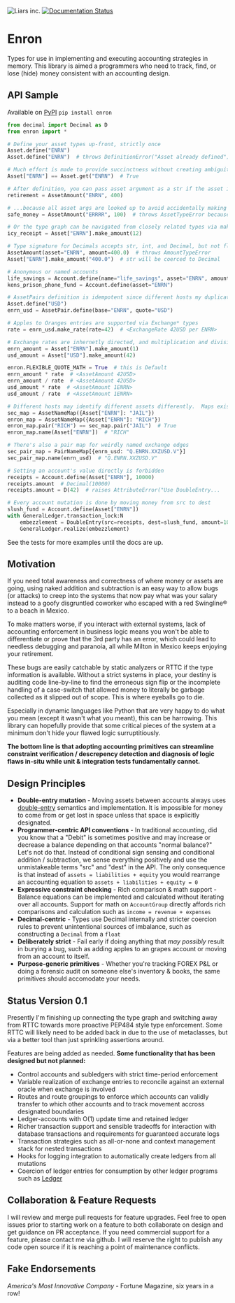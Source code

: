 ![Liars inc.](https://user-images.githubusercontent.com/641139/39740027-c29a5498-52ce-11e8-9c89-acda215b9116.png "Our trademark lapsed because we tried to get rich by lying and went to jail")
[![Documentation Status](https://readthedocs.org/projects/enron/badge/?version=latest)](http://enron.readthedocs.io/en/latest/?badge=latest)

# Enron
Types for use in implementing and executing accounting strategies in memory.  This library is aimed a programmers who need to track, find, or lose (hide) money consistent with an accounting design.

## API Sample
Available on [PyPI](https://pypi.org/project/enron/) `pip install enron`
```python
from decimal import Decimal as D
from enron import *

# Define your asset types up-front, strictly once
Asset.define("ENRN")
Asset.define("ENRN")  # throws DefinitionError("Asset already defined")

# Much effort is made to provide succinctness without creating ambiguity
Asset["ENRN"] == Asset.get("ENRN")  # True

# After definition, you can pass asset argument as a str if the asset isn't handy
retirement = AssetAmount("ENRN", 400)

# ...because all asset args are looked up to avoid accidentally making arbitrary types
safe_money = AssetAmount("ERRRR", 100)  # throws AssetTypeError because asset doesn't exist

# Or the type graph can be navigated from closely related types via make* methods
icy_receipt = Asset["ENRN"].make_amount(12)

# Type signature for Decimals accepts str, int, and Decimal, but not float
AssetAmount(asset="ENRN", amount=400.0)  # throws AmountTypeError
Asset["ENRN"].make_amount("400.0")  # str will be coerced to Decimal

# Anonymous or named accounts
life_savings = Account.define(name="life_savings", asset="ENRN", amount=400)
kens_prison_phone_fund = Account.define(asset="ENRN")

# AssetPairs definition is idempotent since different hosts my duplicate edges
Asset.define("USD")
enrn_usd = AssetPair.define(base="ENRN", quote="USD")

# Apples to Oranges entries are supported via Exchange* types
rate = enrn_usd.make_rate(rate=42)  # <ExchangeRate 42USD per ENRN>

# Exchange rates are inhernetly directed, and multiplication and division infer direction
enrn_amount = Asset["ENRN"].make_amount(1)
usd_amount = Asset["USD"].make_amount(42)

enron.FLEXIBLE_QUOTE_MATH = True  # this is Default
enrn_amount * rate  # <AssetAmount 42USD>
enrn_amount / rate  # <AssetAmount 42USD>
usd_amount * rate  # <AssetAmount 1ENRN>
usd_amount / rate  # <AssetAmount 1ENRN>

# Different hosts may identify different assets differently.  Maps exist for convenience.
sec_map = AssetNameMap({Asset["ENRN"]: "JAIL"})
enron_map = AssetNameMap({Asset["ENRN"]: "RICH"})
enron_map.pair("RICH") == sec_map.pair("JAIL")  # True
enron_map.name(Asset["ENRN"])  # "RICH"

# There's also a pair map for weirdly named exchange edges
sec_pair_map = PairNameMap[{enrn_usd: "Q.ENRN.XXZUSD.V"}]
sec_pair_map.name(enrn_usd)  # "Q.ENRN.XXZUSD.V"

# Setting an account's value directly is forbidden
receipts = Account.define(Asset["ENRN"], 10000)
receipts.amount  # Decimal(10000)
receipts.amount = D(42)  # raises AttributeError("Use DoubleEntry...

# Every account mutation is done by moving money from src to dest
slush_fund = Account.define(Asset["ENRN"])
with GeneralLedger.transaction_lock:N
    embezzlement = DoubleEntry(src=receipts, dest=slush_fund, amount=10000)
    GeneralLedger.realize(embezzlement)
```
See the tests for more examples until the docs are up.

## Motivation
If you need total awareness and correctness of where money or assets are going, using naked addition and subtraction is an easy way to allow bugs (or attacks) to creep into the systems that now pay what was your salary instead to a goofy disgruntled coworker who escaped with a red Swingline® to a beach in Mexico.  

To make matters worse, if you interact with external systems, lack of accounting enforcement in business logic means you won't be able to differentiate or prove that the 3rd party has an error, which could lead to needless debugging and paranoia, all while Milton in Mexico keeps enjoying your retirement.

These bugs are easily catchable by static analyzers or RTTC if the type information is available.  Without a strict systems in place, your destiny is auditing code line-by-line to find the erroneous sign flip or the incomplete handling of a case-switch that allowed money to literally be garbage collected as it slipped out of scope.  This is where eyeballs go to die.

Especially in dynamic languages like Python that are very happy to do what you mean (except it wasn't what you meant), this can be harrowing.  This library can hopefully provide that some critical pieces of the system at a minimum don't hide your flawed logic surruptitiously.  

**The bottom line is that adopting accounting primitives can streamline constraint verification / descrepency detection and diagnosis of logic flaws in-situ while unit & integration tests fundamentally cannot.**

## Design Principles
* **Double-entry mutation** - Moving assets between accounts always uses [double-entry](https://en.wikipedia.org/wiki/Double-entry_bookkeeping_system) semantics and implementation.  It is impossible for money to come from or get lost in space unless that space is explicitly designated.
* **Programmer-centric API conventions** - In traditional accounting, did you know that a "Debit" is sometimes positive and may increase or decrease a balance depending on that accounts "normal balance?"  Let's not do that.  Instead of conditional sign sensing and conditional addition / subtraction, we sense everything positively and use the unmistakeable terms "src" and "dest" in the API.  The only consequence is that instead of `assets = liabilities + equity` you would rearrange an accounting equation to `assets + liabilities + equity = 0`
* **Expressive constraint checking** - Rich comparison & math support - Balance equations can be implemented and calculated without iterating over all accounts.  Support for math on `AccountGroup` directly affords rich comparisons and calculation such as `income = revenue + expenses`
* **Decimal-centric** - Types use Decimal internally and stricter coercion rules to prevent unintentional sources of imbalance, such as constructing a `Decimal` from a `float`
* **Deliberately strict** - Fail early if doing anything that *may possibly* result in burying a bug, such as adding apples to an grapes account or moving from an account to itself.
* **Purpose-generic primitives** - Whether you're tracking FOREX P&L or doing a forensic audit on someone else's inventory & books, the same primitives should accomodate your needs.

## Status Version 0.1
Presently I'm finishing up connecting the type graph and switching away from RTTC towards more proactive PEP484 style type enforcement.  Some RTTC will likely need to be added back in due to the use of metaclasses, but via a better tool than just sprinkling assertions around.

Features are being added as needed.  **Some functionality that has been designed but not planned:**

* Control accounts and subledgers with strict time-period enforcement
* Variable realization of exchange entries to reconcile against an external oracle when exchange is involved
* Routes and route groupings to enforce which accounts can validly transfer to which other accounts and to track movement accross designated boundaries
* Ledger-accounts with O(1) update time and retained ledger
* Richer transaction support and sensible tradeoffs for interaction with database transactions and requirements for guaranteed accurate logs
* Transaction strategies such as all-or-none and context management stack for nested transactions
* Hooks for logging integration to automatically create ledgers from all mutations
* Coercion of ledger entries for consumption by other ledger programs such as [Ledger](https://github.com/ledger/ledger)

## Collaboration & Feature Requests
I will review and merge pull requests for feature upgrades.  Feel free to open issues prior to starting work on a feature to both collaborate on design and get guidance on PR acceptance.  If you need commercial support for a feature, please contact me via github.  I will reserve the right to publish any code open source if it is reaching a point of maintenance conflicts.

## Fake Endorsements
*America's Most Innovative Company* - Fortune Magazine, six years in a row!